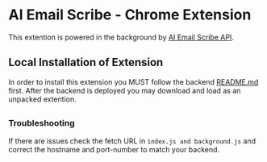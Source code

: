 # AI Email Scribe - Chrome Extension

This extention is powered in the background by [AI Email Scribe API](https://github.com/Wlyates00/ai-email-scribe-API).

## Local Installation of Extension

In order to install this extension you MUST follow the backend [README.md](https://github.com/Wlyates00/ai-email-scribe-API/README.md) first. After the backend is deployed you may download and load as an unpacked extention.

##

### Troubleshooting

If there are issues check the fetch URL in `index.js and background.js` and correct the hostname and port-number to match your backend.
